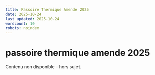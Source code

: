 ```yaml
---
title: Passoire Thermique Amende 2025
date: 2025-10-24
last_updated: 2025-10-24
wordcount: 10
robots: noindex
---
```


# passoire thermique amende 2025

Contenu non disponible – hors sujet.